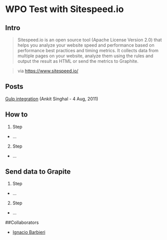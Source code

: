 # WPO Test with Sitespeed.io

## Intro
> Sitespeed.io is an open source tool (Apache License Version 2.0) that helps you analyze your website speed and performance based on performance best practices and timing metrics. It collects data from multiple pages on your website, analyze them using the rules and output the result as HTML or send the metrics to Graphite.

> via https://www.sitespeed.io/


## Posts
[Gulp integration](https://www.npmjs.com/package/gulp-sitespeedio)
(Ankit Singhal - 4 Aug, 2011)


## How to
1. Step
  * ...

2. Step
  * ...

## Send data to Grapite
1. Step
  * ...

2. Step
  * ...

##Collaborators
- [Ignacio Barbieri](https://github.com/ibarbieri)

